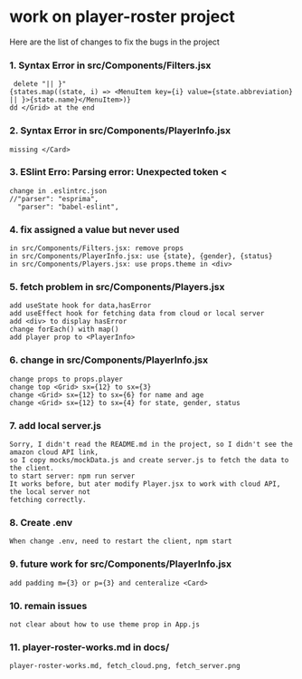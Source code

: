 # work on player-roster project
Here are the list of changes to fix the bugs in the project

### 1. Syntax Error in src/Components/Filters.jsx
```
 delete "|| }" 
{states.map((state, i) => <MenuItem key={i} value={state.abbreviation} || }>{state.name}</MenuItem>)}
dd </Grid> at the end
```
### 2. Syntax Error in src/Components/PlayerInfo.jsx
```
missing </Card>
```

### 3. ESlint Erro: Parsing error: Unexpected token <
```
change in .eslintrc.json
//"parser": "esprima",
  "parser": "babel-eslint",
``` 
### 4. fix assigned a value but never used 
```
in src/Components/Filters.jsx: remove props
in src/Components/PlayerInfo.jsx: use {state}, {gender}, {status}
in src/Components/Players.jsx: use props.theme in <div>
```

### 5. fetch problem in src/Components/Players.jsx
```
add useState hook for data,hasError
add useEffect hook for fetching data from cloud or local server
add <div> to display hasError
change forEach() with map()
add player prop to <PlayerInfo>
```

### 6. change <Grid> in src/Components/PlayerInfo.jsx
```
change props to props.player
change top <Grid> sx={12} to sx={3}
change <Grid> sx={12} to sx={6} for name and age
change <Grid> sx={12} to sx={4} for state, gender, status
```

### 7. add local server.js
```
Sorry, I didn't read the README.md in the project, so I didn't see the amazon cloud API link,
so I copy mocks/mockData.js and create server.js to fetch the data to the client. 
to start server: npm run server
It works before, but ater modify Player.jsx to work with cloud API, the local server not
fetching correctly.
```

### 8. Create .env 
```
When change .env, need to restart the client, npm start
```
### 9. future work for src/Components/PlayerInfo.jsx
````
add padding m={3} or p={3} and centeralize <Card> 
````
### 10. remain issues 
````
not clear about how to use theme prop in App.js
````
### 11. player-roster-works.md in docs/
````
player-roster-works.md, fetch_cloud.png, fetch_server.png
````
